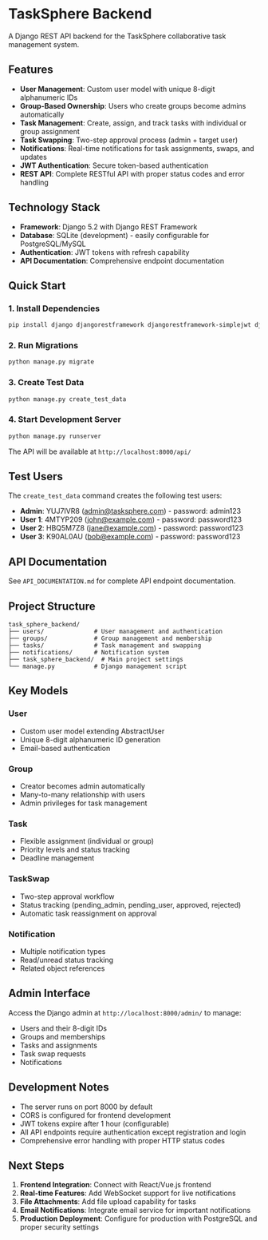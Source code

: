 # TaskSphere Backend

A Django REST API backend for the TaskSphere collaborative task management system.

## Features

- **User Management**: Custom user model with unique 8-digit alphanumeric IDs
- **Group-Based Ownership**: Users who create groups become admins automatically
- **Task Management**: Create, assign, and track tasks with individual or group assignment
- **Task Swapping**: Two-step approval process (admin + target user)
- **Notifications**: Real-time notifications for task assignments, swaps, and updates
- **JWT Authentication**: Secure token-based authentication
- **REST API**: Complete RESTful API with proper status codes and error handling

## Technology Stack

- **Framework**: Django 5.2 with Django REST Framework
- **Database**: SQLite (development) - easily configurable for PostgreSQL/MySQL
- **Authentication**: JWT tokens with refresh capability
- **API Documentation**: Comprehensive endpoint documentation

## Quick Start

### 1. Install Dependencies
```bash
pip install django djangorestframework djangorestframework-simplejwt django-cors-headers
```

### 2. Run Migrations
```bash
python manage.py migrate
```

### 3. Create Test Data
```bash
python manage.py create_test_data
```

### 4. Start Development Server
```bash
python manage.py runserver
```

The API will be available at `http://localhost:8000/api/`

## Test Users

The `create_test_data` command creates the following test users:

- **Admin**: YUJ7IVR8 (admin@tasksphere.com) - password: admin123
- **User 1**: 4MTYP209 (john@example.com) - password: password123  
- **User 2**: HBQ5M7Z8 (jane@example.com) - password: password123
- **User 3**: K90AL0AU (bob@example.com) - password: password123

## API Documentation

See `API_DOCUMENTATION.md` for complete API endpoint documentation.

## Project Structure

```
task_sphere_backend/
├── users/              # User management and authentication
├── groups/             # Group management and membership
├── tasks/              # Task management and swapping
├── notifications/      # Notification system
├── task_sphere_backend/  # Main project settings
└── manage.py           # Django management script
```

## Key Models

### User
- Custom user model extending AbstractUser
- Unique 8-digit alphanumeric ID generation
- Email-based authentication

### Group
- Creator becomes admin automatically
- Many-to-many relationship with users
- Admin privileges for task management

### Task
- Flexible assignment (individual or group)
- Priority levels and status tracking
- Deadline management

### TaskSwap
- Two-step approval workflow
- Status tracking (pending_admin, pending_user, approved, rejected)
- Automatic task reassignment on approval

### Notification
- Multiple notification types
- Read/unread status tracking
- Related object references

## Admin Interface

Access the Django admin at `http://localhost:8000/admin/` to manage:
- Users and their 8-digit IDs
- Groups and memberships
- Tasks and assignments
- Task swap requests
- Notifications

## Development Notes

- The server runs on port 8000 by default
- CORS is configured for frontend development
- JWT tokens expire after 1 hour (configurable)
- All API endpoints require authentication except registration and login
- Comprehensive error handling with proper HTTP status codes

## Next Steps

1. **Frontend Integration**: Connect with React/Vue.js frontend
2. **Real-time Features**: Add WebSocket support for live notifications
3. **File Attachments**: Add file upload capability for tasks
4. **Email Notifications**: Integrate email service for important notifications
5. **Production Deployment**: Configure for production with PostgreSQL and proper security settings
